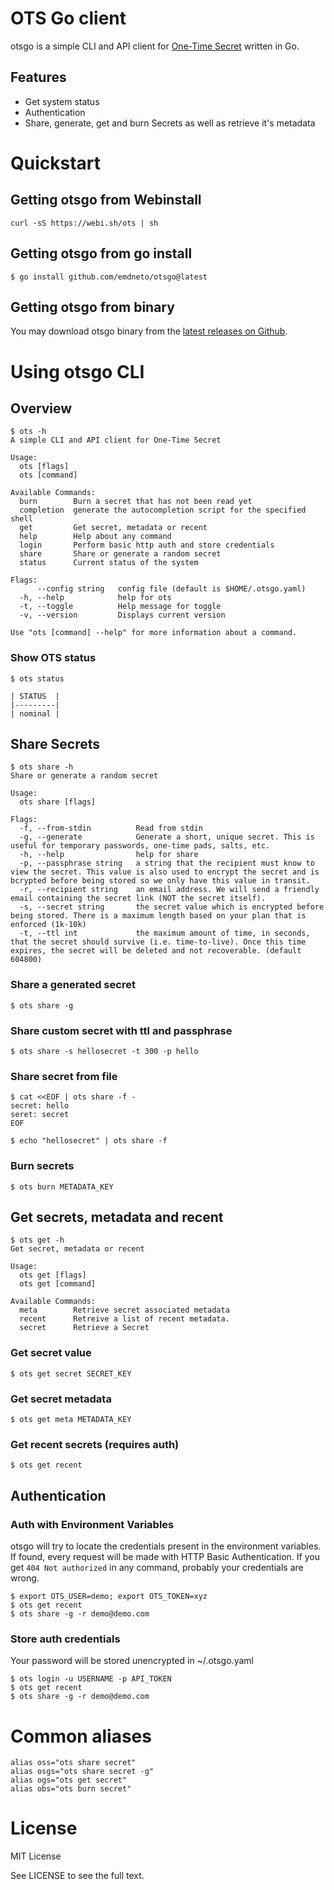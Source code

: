 # OTS Go client

otsgo is a simple CLI and API client for [One-Time Secret](https://onetimesecret.com/) written in Go. 

## Features

* Get system status
* Authentication
* Share, generate, get and burn Secrets as well as retrieve it's metadata

# Quickstart

## Getting otsgo from Webinstall

```
curl -sS https://webi.sh/ots | sh
```

## Getting otsgo from go install

```
$ go install github.com/emdneto/otsgo@latest
```

## Getting otsgo from binary
You may download otsgo binary from the [latest releases on Github](https://github.com/emdneto/otsgo/releases/latest).

# Using otsgo CLI

## Overview 
```
$ ots -h
A simple CLI and API client for One-Time Secret

Usage:
  ots [flags]
  ots [command]

Available Commands:
  burn        Burn a secret that has not been read yet
  completion  generate the autocompletion script for the specified shell
  get         Get secret, metadata or recent
  help        Help about any command
  login       Perform basic http auth and store credentials
  share       Share or generate a random secret
  status      Current status of the system

Flags:
      --config string   config file (default is $HOME/.otsgo.yaml)
  -h, --help            help for ots
  -t, --toggle          Help message for toggle
  -v, --version         Displays current version

Use "ots [command] --help" for more information about a command.
```

### Show OTS status

```
$ ots status

| STATUS  |
|---------|
| nominal |
```

## Share Secrets 

```
$ ots share -h
Share or generate a random secret

Usage:
  ots share [flags]

Flags:
  -f, --from-stdin          Read from stdin
  -g, --generate            Generate a short, unique secret. This is useful for temporary passwords, one-time pads, salts, etc.
  -h, --help                help for share
  -p, --passphrase string   a string that the recipient must know to view the secret. This value is also used to encrypt the secret and is bcrypted before being stored so we only have this value in transit.
  -r, --recipient string    an email address. We will send a friendly email containing the secret link (NOT the secret itself).
  -s, --secret string       the secret value which is encrypted before being stored. There is a maximum length based on your plan that is enforced (1k-10k)
  -t, --ttl int             the maximum amount of time, in seconds, that the secret should survive (i.e. time-to-live). Once this time expires, the secret will be deleted and not recoverable. (default 604800)
```

### Share a generated secret

```
$ ots share -g
```

### Share custom secret with ttl and passphrase

```
$ ots share -s hellosecret -t 300 -p hello
```

### Share secret from file
```
$ cat <<EOF | ots share -f -
secret: hello
seret: secret
EOF

$ echo "hellosecret" | ots share -f
```

### Burn secrets
```
$ ots burn METADATA_KEY
```

## Get secrets, metadata and recent
```
$ ots get -h
Get secret, metadata or recent

Usage:
  ots get [flags]
  ots get [command]

Available Commands:
  meta        Retrieve secret associated metadata
  recent      Retreive a list of recent metadata.
  secret      Retrieve a Secret

```

### Get secret value
```
$ ots get secret SECRET_KEY
```
### Get secret metadata
```
$ ots get meta METADATA_KEY
```
### Get recent secrets (requires auth)
```
$ ots get recent
```

## Authentication

### Auth with Environment Variables

otsgo will try to locate the credentials present in the environment variables. If found, every request will be made with HTTP Basic Authentication. If you get `404 Not authorized` in any command, probably your credentials are wrong.

```
$ export OTS_USER=demo; export OTS_TOKEN=xyz
$ ots get recent
$ ots share -g -r demo@demo.com
```
### Store auth credentials
Your password will be stored unencrypted in ~/.otsgo.yaml
```
$ ots login -u USERNAME -p API_TOKEN
$ ots get recent
$ ots share -g -r demo@demo.com
```

# Common aliases
```
alias oss="ots share secret"
alias osgs="ots share secret -g"
alias ogs="ots get secret"
alias obs="ots burn secret"
```

# License
MIT  License

See LICENSE to see the full text.
